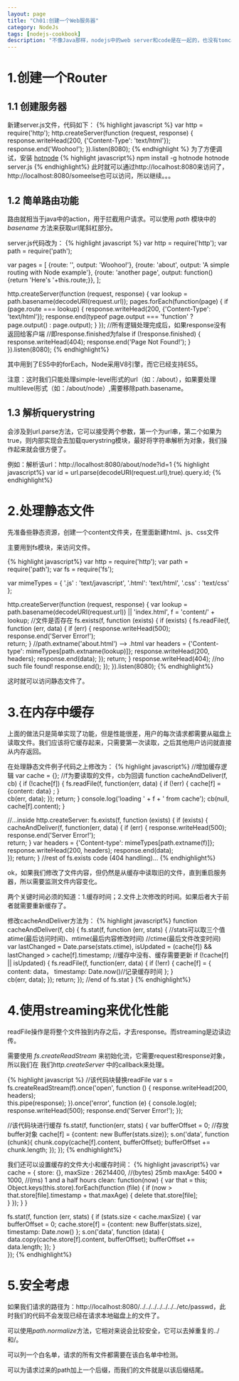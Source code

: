 ```yaml
---
layout: page
title: "Ch01:创建一个Web服务器"
category: NodeJs
tags: [nodejs-cookbook]
description: "不像Java那样，nodejs中的web server和code是在一起的，也没有tomcat那么复杂的配置。通过几行代码就可以启动服务器。"
---
```


# 1.创建一个Router

## 1.1 创建服务器
新建server.js文件，代码如下：
{% highlight javascript %}
var http = require('http');
http.createServer(function (request, response) {
  response.writeHead(200, {'Content-Type': 'text/html'}); 
  response.end('Woohoo!');
}).listen(8080);
{% endhighlight %}
为了方便调试，安装 [hotnode]()
{% highlight javascript%}
npm install -g hotnode
hotnode server.js
{% endhighlight%}
此时就可以通过http://localhost:8080来访问了，http://localhost:8080/someelse也可以访问，所以继续。。。

## 1.2 简单路由功能
路由就相当于java中的action，用于拦截用户请求。可以使用 *path* 模块中的 *basename* 方法来获取url尾斜杠部分。

server.js代码改为：
{% highlight javascript %}
var http = require('http');
var path = require('path');

var pages = [
  {route: '', output: 'Woohoo!'},
  {route: 'about', output: 'A simple routing with Node example'},
  {route: 'another page', output: function() {return 'Here\'s '+this.route;}},
];

http.createServer(function (request, response) {
  var lookup = path.basename(decodeURI(request.url));
  pages.forEach(function(page) {
    if (page.route === lookup) {
      response.writeHead(200, {'Content-Type': 'text/html'});
      response.end(typeof page.output === 'function'
                   ? page.output() : page.output);
    }
  });
  //所有逻辑处理完成后，如果response没有返回给客户端
  //即response.finished为false
  if (!response.finished) {
     response.writeHead(404);
     response.end('Page Not Found!');
  }
}).listen(8080);
{% endhighlight%}

其中用到了ES5中的forEach，Node采用V8引擎，而它已经支持ES5。

注意：这时我们只能处理simple-level形式的url（如：/about），如果要处理multilevel形式（如：/about/node）,需要移除path.basename。

## 1.3 解析querystring
会涉及到url.parse方法，它可以接受两个参数，第一个为url串，第二个如果为true，则内部实现会去加载querystring模块，最好将字符串解析为对象，我们操作起来就会很方便了。

例如：解析该url：http://localhost:8080/about/node?id=1
{% highlight javascript%}
var id = url.parse(decodeURI(request.url),true).query.id;
{% endhighlight%}

# 2.处理静态文件
先准备些静态资源，创建一个content文件夹，在里面新建html、js、css文件

主要用到fs模块，来访问文件。

{% highlight javascript%}
var http = require('http');
var path = require('path');
var fs = require('fs');

var mimeTypes = {
  '.js' : 'text/javascript',
  '.html': 'text/html',
  '.css' : 'text/css'
};

http.createServer(function (request, response) {
  var lookup = path.basename(decodeURI(request.url)) || 'index.html',
    f = 'content/' + lookup;
  //文件是否存在
  fs.exists(f, function (exists) {
    if (exists) {
      fs.readFile(f, function (err, data) {
        if (err) { response.writeHead(500);
          response.end('Server Error!');  
          return;
        }
        //path.extname('about.html') --> .html
        var headers = {'Content-type': mimeTypes[path.extname(lookup)]};
        response.writeHead(200, headers);
        response.end(data);
      });
      return;
    }
    response.writeHead(404); //no such file found!
    response.end();
  });
}).listen(8080);
{% endhighlight%}

这时就可以访问静态文件了。

# 3.在内存中缓存
上面的做法只是简单实现了功能，但是性能很差，用户的每次请求都需要从磁盘上读取文件。我们应该将它缓存起来，只需要第一次读取，之后其他用户访问就直接从内存返回。

在处理静态文件例子代码之上修改为：
{% highlight javascript%}
//增加缓存逻辑
var cache = {};
//f为要读取的文件，cb为回调 
function cacheAndDeliver(f, cb) {
  if (!cache[f]) {
    fs.readFile(f, function(err, data) {
      if (!err) {
        cache[f] = {content: data} ;
      }     
      cb(err, data);
    });
    return;
  }
  console.log('loading ' + f + ' from cache');
  cb(null, cache[f].content);
}

//...inside http.createServer:
fs.exists(f, function (exists) {
    if (exists) {
      cacheAndDeliver(f, function(err, data) {
        if (err) { response.writeHead(500);
          response.end('Server Error!');  
          return; 
        }
        var headers = {'Content-type': mimeTypes[path.extname(f)]};
        response.writeHead(200, headers);
        response.end(data);      
      });
      return;
    }
//rest of fs.exists code (404 handling)...
{% endhighlight%}

ok，如果我们修改了文件内容，但仍然是从缓存中读取旧的文件，直到重启服务器，所以需要监测文件内容变化。

两个关键时间必须的知道：1.缓存时间；2.文件上次修改的时间。如果后者大于前者就需要重新缓存了。

修改cacheAndDeliver方法为：
{% highlight javascript%}
function cacheAndDeliver(f, cb) {
  fs.stat(f, function (err, stats) {
    //stats可以取三个值atime(最后访问时间)、mtime(最后内容修改时间)
    //ctime(最后文件改变时间)
    var lastChanged = Date.parse(stats.ctime),
        isUpdated = (cache[f]) && lastChanged  > cache[f].timestamp;
    //缓存中没有、缓存需要更新
    if (!cache[f] || isUpdated) {
      fs.readFile(f, function(err, data) {
        if (!err) {
          cache[f] = {
            content: data，
            timestamp: Date.now()//记录缓存时间
          };
        }     
        cb(err, data);
      });
      return;
  }); //end of fs.stat
}
{% endhighlight%}

# 4.使用streaming来优化性能
readFile操作是将整个文件独到内存之后，才去response。而streaming是边读边传。

需要使用 *fs.createReadStream* 来初始化流，它需要request和response对象，所以我们在 我们*http.createServer* 中的callback来处理。

{% highlight javascript %}
//该代码块替换readFile
var s = fs.createReadStream(f).once('open', function () {
    response.writeHead(200, headers);      
    this.pipe(response);
}).once('error', function (e) {
    console.log(e);
    response.writeHead(500);
    response.end('Server Error!');
});

//该代码块进行缓存
fs.stat(f, function(err, stats) {
  var bufferOffset = 0;
  //存放buffer对象
  cache[f] = {content: new Buffer(stats.size)};
  s.on('data', function (chunk){
    chunk.copy(cache[f].content, bufferOffset);
    bufferOffset += chunk.length;
  });
});
{% endhighlight%}

我们还可以设置缓存的文件大小和缓存时间：
{% highlight javascript%}
var cache = {
  store: {},
  maxSize : 26214400, //(bytes) 25mb
  maxAge: 5400 * 1000, //(ms) 1 and a half hours
  clean: function(now) {
      var that = this;
      Object.keys(this.store).forEach(function (file) {
        if (now > that.store[file].timestamp + that.maxAge) {
          delete that.store[file];      
        }
      });
  }
}

fs.stat(f, function (err, stats) {
  if (stats.size < cache.maxSize) {
    var bufferOffset = 0;
    cache.store[f] = {content: new Buffer(stats.size),
        timestamp: Date.now() };
    s.on('data', function (data) {
      data.copy(cache.store[f].content, bufferOffset);
      bufferOffset += data.length;
    });
  }  
});
{% endhighlight%}
# 5.安全考虑

如果我们请求的路径为：http://localhost:8080/../../../../../../../etc/passwd，此时我们的代码不会发现已经在请求本地磁盘上的文件了。

可以使用*path.normalize*方法，它相对来说会比较安全，它可以去掉重复的../和/。

可以列一个白名单，请求的所有文件都需要在该白名单中检测。

可以为请求过来的path加上一个后缀，而我们的文件就是以该后缀结尾。







